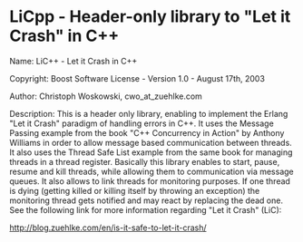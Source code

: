 # LiCpp - Header-only library to "Let it Crash" in C++

Name: LiC++ - Let it Crash in C++

Copyright: Boost Software License - Version 1.0 - August 17th, 2003

Author: Christoph Woskowski, cwo_at_zuehlke.com

Description:
This is a header only library, enabling to implement the Erlang "Let it Crash"
paradigm of handling errors in C++. It uses the Message Passing example from
the book "C++ Concurrency in Action" by Anthony Williams in order to allow
message based communication between threads. It also uses the Thread Safe List
example from the same book for managing threads in a thread register.
Basically this library enables to start, pause, resume and kill threads, while
allowing them to communication via message queues. It also allows to link
threads for monitoring purposes. If one thread is dying (getting killed or
killing itself by throwing an exception) the monitoring thread gets notified
and may react by replacing the dead one. See the following link for more
information regarding "Let it Crash" (LiC):

http://blog.zuehlke.com/en/is-it-safe-to-let-it-crash/
